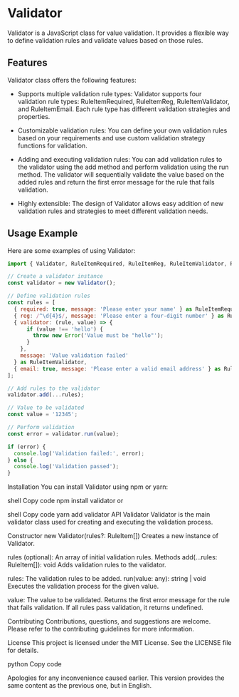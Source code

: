 # Validator

Validator is a JavaScript class for value validation. It provides a flexible way to define validation rules and validate values based on those rules.

## Features

Validator class offers the following features:

- Supports multiple validation rule types: Validator supports four validation rule types: RuleItemRequired, RuleItemReg, RuleItemValidator, and RuleItemEmail. Each rule type has different validation strategies and properties.

- Customizable validation rules: You can define your own validation rules based on your requirements and use custom validation strategy functions for validation.

- Adding and executing validation rules: You can add validation rules to the validator using the add method and perform validation using the run method. The validator will sequentially validate the value based on the added rules and return the first error message for the rule that fails validation.

- Highly extensible: The design of Validator allows easy addition of new validation rules and strategies to meet different validation needs.

## Usage Example

Here are some examples of using Validator:

```javascript
import { Validator, RuleItemRequired, RuleItemReg, RuleItemValidator, RuleItemEmail } from 'validator';

// Create a validator instance
const validator = new Validator();

// Define validation rules
const rules = [
  { required: true, message: 'Please enter your name' } as RuleItemRequired,
  { reg: /^\d{4}$/, message: 'Please enter a four-digit number' } as RuleItemReg,
  { validator: (rule, value) => {
      if (value !== 'hello') {
        throw new Error('Value must be "hello"');
      }
    },
    message: 'Value validation failed'
  } as RuleItemValidator,
  { email: true, message: 'Please enter a valid email address' } as RuleItemEmail,
];

// Add rules to the validator
validator.add(...rules);

// Value to be validated
const value = '12345';

// Perform validation
const error = validator.run(value);

if (error) {
  console.log('Validation failed:', error);
} else {
  console.log('Validation passed');
}
```

Installation
You can install Validator using npm or yarn:

shell
Copy code
npm install validator
or

shell
Copy code
yarn add validator
API
Validator
Validator is the main validator class used for creating and executing the validation process.

Constructor
new Validator(rules?: RuleItem[])
Creates a new instance of Validator.

rules (optional): An array of initial validation rules.
Methods
add(...rules: RuleItem[]): void
Adds validation rules to the validator.

rules: The validation rules to be added.
run(value: any): string | void
Executes the validation process for the given value.

value: The value to be validated.
Returns the first error message for the rule that fails validation. If all rules pass validation, it returns undefined.

Contributing
Contributions, questions, and suggestions are welcome. Please refer to the contributing guidelines for more information.

License
This project is licensed under the MIT License. See the LICENSE file for details.

python
Copy code

Apologies for any inconvenience caused earlier. This version provides the same content as the previous one, but in English.
